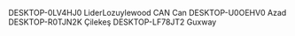 DESKTOP-0LV4HJ0 LiderLozuylewood
CAN Can
DESKTOP-U0OEHV0 Azad
DESKTOP-R0TJN2K Çilekeş
DESKTOP-LF78JT2 Guxway
